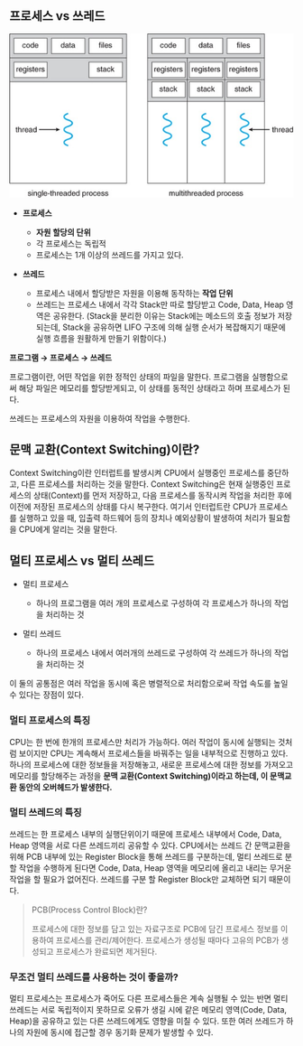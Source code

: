 ## 프로세스 vs 쓰레드

![img](https://github.com/dilmah0203/TIL/blob/main/Image/Process.png)

- **프로세스**
  - **자원 할당의 단위**
  - 각 프로세스는 독립적
  - 프로세스는 1개 이상의 쓰레드를 가지고 있다.

- **쓰레드**
  - 프로세스 내에서 할당받은 자원을 이용해 동작하는 **작업 단위**
  - 쓰레드는 프로세스 내에서 각각 Stack만 따로 할당받고 Code, Data, Heap 영역은 공유한다.
  (Stack을 분리한 이유는 Stack에는 메소드의 호출 정보가 저장되는데, Stack을 공유하면 LIFO 구조에 의해 실행 순서가 복잡해지기 때문에 실행 흐름을 원활하게 만들기 위함이다.)

**프로그램 → 프로세스 → 쓰레드**

프로그램이란, 어떤 작업을 위한 정적인 상태의 파일을 말한다. 프로그램을 실행함으로써 해당 파일은 메모리를 할당받게되고, 이 상태를 동적인 상태라고 하며 프로세스가 된다.

쓰레드는 프로세스의 자원을 이용하여 작업을 수행한다.

## 문맥 교환(Context Switching)이란?

Context Switching이란 인터럽트를 발생시켜 CPU에서 실행중인 프로세스를 중단하고, 다른 프로세스를 처리하는 것을 말한다. Context Switching은 현재 실행중인 프로세스의 상태(Context)를 먼저 저장하고, 다음 프로세스를 동작시켜 작업을 처리한 후에 이전에 저장된 프로세스의 상태를 다시 복구한다. 여기서 인터럽트란 CPU가 프로세스를 실행하고 있을 때, 입출력 하드웨어 등의 장치나 예외상황이 발생하여 처리가 필요함을 CPU에게 알리는 것을 말한다.

## 멀티 프로세스 vs 멀티 쓰레드

- 멀티 프로세스
  - 하나의 프로그램을 여러 개의 프로세스로 구성하여 각 프로세스가 하나의 작업을 처리하는 것
 
- 멀티 쓰레드 
  - 하나의 프로세스 내에서 여러개의 쓰레드로 구성하여 각 쓰레드가 하나의 작업을 처리하는 것
  
 이 둘의 공통점은 여러 작업을 동시에 혹은 병렬적으로 처리함으로써 작업 속도를 높일 수 있다는 장점이 있다.
  
### 멀티 프로세스의 특징
  
CPU는 한 번에 한개의 프로세스만 처리가 가능하다. 여러 작업이 동시에 실행되는 것처럼 보이지만 CPU는 계속해서 프로세스들을 바꿔주는 일을 내부적으로 진행하고 있다. 하나의 프로세스에 대한 정보들을 저장해놓고, 새로운 프로세스에 대한 정보를 가져오고 메모리를 할당해주는 과정을 **문맥 교환(Context Switching)이라고 하는데, 이 문맥교환 동안의 오버헤드가 발생한다.**

### 멀티 쓰레드의 특징
  
쓰레드는 한 프로세스 내부의 실행단위이기 때문에 프로세스 내부에서 Code, Data, Heap 영역을 서로 다른 쓰레드끼리 공유할 수 있다. CPU에서는 쓰레드 간 문맥교환을 위해 PCB 내부에 있는 Register Block을 통해 쓰레드를 구분하는데, 멀티 쓰레드로 분할 작업을 수행하게 된다면 Code, Data, Heap 영역을 메모리에 올리고 내리는 무거운 작업을 할 필요가 없어진다. 쓰레드를 구분 할 Register Block만 교체하면 되기 때문이다.
  
> PCB(Process Control Block)란? 
> 
> 프로세스에 대한 정보를 담고 있는 자료구조로 PCB에 담긴 프로세스 정보를 이용하여 프로세스를 관리/제어한다. 프로세스가 생성될 때마다 고유의 PCB가 생성되고 프로세스가 완료되면 제거된다.

### 무조건 멀티 쓰레드를 사용하는 것이 좋을까?

멀티 프로세스는 프로세스가 죽어도 다른 프로세스들은 계속 실행될 수 있는 반면 멀티 쓰레드는 서로 독립적이지 못하므로 오류가 생길 시에 같은 메모리 영역(Code, Data, Heap)을 공유하고 있는 다른 쓰레드에게도 영향을 미칠 수 있다. 또한 여러 쓰레드가 하나의 자원에 동시에 접근할 경우 동기화 문제가 발생할 수 있다.


